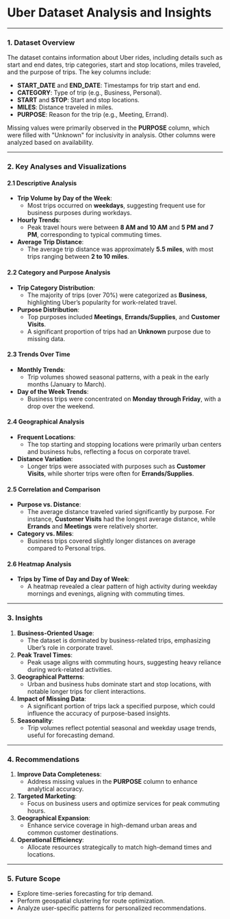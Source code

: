 # Uber Dataset Analysis and Insights

---

### **1. Dataset Overview**
The dataset contains information about Uber rides, including details such as start and end dates, trip categories, start and stop locations, miles traveled, and the purpose of trips. The key columns include:
- **START_DATE** and **END_DATE**: Timestamps for trip start and end.
- **CATEGORY**: Type of trip (e.g., Business, Personal).
- **START** and **STOP**: Start and stop locations.
- **MILES**: Distance traveled in miles.
- **PURPOSE**: Reason for the trip (e.g., Meeting, Errand).

Missing values were primarily observed in the **PURPOSE** column, which were filled with "Unknown" for inclusivity in analysis. Other columns were analyzed based on availability.

---

### **2. Key Analyses and Visualizations**

#### **2.1 Descriptive Analysis**
- **Trip Volume by Day of the Week**:
  - Most trips occurred on **weekdays**, suggesting frequent use for business purposes during workdays.
- **Hourly Trends**:
  - Peak travel hours were between **8 AM and 10 AM** and **5 PM and 7 PM**, corresponding to typical commuting times.
- **Average Trip Distance**:
  - The average trip distance was approximately **5.5 miles**, with most trips ranging between **2 to 10 miles**.

#### **2.2 Category and Purpose Analysis**
- **Trip Category Distribution**:
  - The majority of trips (over 70%) were categorized as **Business**, highlighting Uber’s popularity for work-related travel.
- **Purpose Distribution**:
  - Top purposes included **Meetings**, **Errands/Supplies**, and **Customer Visits**.
  - A significant proportion of trips had an **Unknown** purpose due to missing data.

#### **2.3 Trends Over Time**
- **Monthly Trends**:
  - Trip volumes showed seasonal patterns, with a peak in the early months (January to March).
- **Day of the Week Trends**:
  - Business trips were concentrated on **Monday through Friday**, with a drop over the weekend.

#### **2.4 Geographical Analysis**
- **Frequent Locations**:
  - The top starting and stopping locations were primarily urban centers and business hubs, reflecting a focus on corporate travel.
- **Distance Variation**:
  - Longer trips were associated with purposes such as **Customer Visits**, while shorter trips were often for **Errands/Supplies**.

#### **2.5 Correlation and Comparison**
- **Purpose vs. Distance**:
  - The average distance traveled varied significantly by purpose. For instance, **Customer Visits** had the longest average distance, while **Errands** and **Meetings** were relatively shorter.
- **Category vs. Miles**:
  - Business trips covered slightly longer distances on average compared to Personal trips.

#### **2.6 Heatmap Analysis**
- **Trips by Time of Day and Day of Week**:
  - A heatmap revealed a clear pattern of high activity during weekday mornings and evenings, aligning with commuting times.

---

### **3. Insights**
1. **Business-Oriented Usage**:
   - The dataset is dominated by business-related trips, emphasizing Uber’s role in corporate travel.
2. **Peak Travel Times**:
   - Peak usage aligns with commuting hours, suggesting heavy reliance during work-related activities.
3. **Geographical Patterns**:
   - Urban and business hubs dominate start and stop locations, with notable longer trips for client interactions.
4. **Impact of Missing Data**:
   - A significant portion of trips lack a specified purpose, which could influence the accuracy of purpose-based insights.
5. **Seasonality**:
   - Trip volumes reflect potential seasonal and weekday usage trends, useful for forecasting demand.

---

### **4. Recommendations**
1. **Improve Data Completeness**:
   - Address missing values in the **PURPOSE** column to enhance analytical accuracy.
2. **Targeted Marketing**:
   - Focus on business users and optimize services for peak commuting hours.
3. **Geographical Expansion**:
   - Enhance service coverage in high-demand urban areas and common customer destinations.
4. **Operational Efficiency**:
   - Allocate resources strategically to match high-demand times and locations.

---

### **5. Future Scope**
- Explore time-series forecasting for trip demand.
- Perform geospatial clustering for route optimization.
- Analyze user-specific patterns for personalized recommendations.


